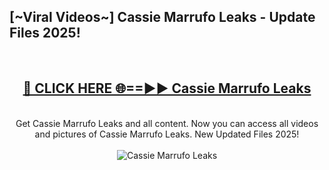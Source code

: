 <h2>[~Viral Videos~] Cassie Marrufo Leaks - Update Files 2025!</h2>
<br>
<div align="center">
<h2><a href="https://betterlinks.top/A2PfLJ" rel="nofollow">🔴 CLICK HERE 🌐==►► Cassie Marrufo Leaks</a></h2>
<br>
Get Cassie Marrufo Leaks and all content. Now you can access all videos and pictures of Cassie Marrufo Leaks. New Updated Files 2025!
<br>
<br>
<a href="https://betterlinks.top/A2PfLJ" rel="nofollow" data-target="animated-image.originalLink"><img src="https://i.ibb.co.com/WyWwxjT/player-gif2.gif" alt="Cassie Marrufo Leaks" style="max-width: 100%; display: inline-block;" data-target="animated-image.originalImage"></a>
</div>
<br>
